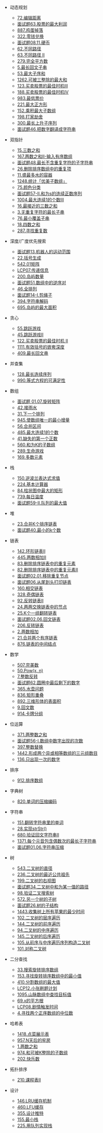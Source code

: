 * 动态规划
    * [72.编辑距离](dynamicPG/lt-72-edit-distance)
    * [面试题63.股票的最大利润](dynamicPG/mst-63-gu-piao-de-zui-da-li-run-lcof)
    * [887.鸡蛋掉落](dynamicPG/lt-887-super-egg-drop)
    * [322.零钱兑换](dynamicPG/lt-322-coin-change)
    * [面试题08.11.硬币](dynamicPG/mst-08-11-coin-lcci)
    * [62.不同路径](dynamicPG/lt-62-unique-paths)
    * [63.不同路径 II](dynamicPG/lt-63-unique-paths-ii)
    * [279.完全平方数](dynamicPG/lt-279-perfect-squares)
    * [5.最长回文子串](dynamicPG/lt-5-longest-palindromic-substring)
    * [53.最大子序和](dynamicPG/lt-53-maximum-subarray)
    * [1262.可被三整除的最大和](dynamicPG/lt-1262-greatest-sum-divisible-by-three)
    * [123.买卖股票的最佳时机III](dynamicPG/lt-123-best-time-to-buy-and-sell-stock-iii)
    * [188.买卖股票的最佳时机IV](dynamicPG/lt-188-best-time-to-buy-and-sell-stock-iv)
    * [983.最低票价](dynamicPG/lt-983-minimum-cost-for-tickets)
    * [221.最大正方形](dynamicPG/lt-221-maximal-square)
    * [152.乘积最大子数组](dynamicPG/lt-152-maximum-product-subarray)
    * [198.打家劫舍](dynamicPG/lt-198-house-robber)
    * [300.最长上升子序列](dynamicPG/lt-300-longest-increasing-subsequence)
    * [面试题46.把数字翻译成字符串](dynamicPG/mst-46-ba-shu-zi-fan-yi-cheng-zi-fu-chuan-lcof)

* 双指针
    * [15.三数之和](twoPointers/lt-15-3sum.md)
    * [167.两数之和II-输入有序数组](twoPointers/lt-167-two-sum-ii-input-array-is-sorted)
    * [面试题48.最长不含重复字符的子字符串](twoPointers/mst-48-zui-chang-bu-han-zhong-fu-zi-fu-de-zi-zi-fu-chuan-lcof)
    * [26.删除排序数组中的重复项](twoPointers/lt-26-remove-duplicates-from-sorted-array)
    * [11.盛最多水的容器](twoPointers/lt-11-container-with-most-water)
    * [1248.统计「优美子数组」](twoPointers/lt-1248-count-number-of-nice-subarrays)
    * [75.颜色分类](twoPointers/lt-75-sort-colors)
    * [面试题57-II.和为s的连续正数序列](twoPointers/mst-57-II-he-wei-sde-lian-xu-zheng-shu-xu-lie-lcof)
    * [1004.最大连续1的个数III](twoPointers/lt-1004-max-consecutive-ones-iii)
    * [16.最接近的三数之和](twoPointers/lt-16-3sum-closest)
    * [3.无重复字符的最长子串](twoPointers/lt-3-longest-substring-without-repeating-characters)
    * [76.最小覆盖子串](twoPointers/lt-76-minimum-window-substring)
    * [18.四数之和](twoPointers/lt-18-4sum)
    * [287.寻找重复数](twoPointers/lt-287-find-the-duplicate-number)

* 深度/广度优先搜索
    * [面试题13.机器人的运动范围](dfsOrBfs/mst-13-ji-qi-ren-de-yun-dong-fan-wei-lcof)
    * [22.括号生成](dfsOrBfs/lt-22-generate-parentheses)
    * [542.01矩阵](dfsOrBfs/lt-542-01-matrix)
    * [LCP07.传递信息](dfsOrBfs/lt-lcp-07-chuan-di-xin-xi)
    * [200.岛屿数量](dfsOrBfs/lt-200-number-of-islands)
    * [面试题51.数组中的逆序对](dfsOrBfs/mst-51-shu-zu-zhong-de-ni-xu-dui-lcof)
    * [46.全排列](dfsOrBfs/lt-46-permutations)
    * [面试题14-I.剪绳子](dfsOrBfs/mst-14-I-jian-sheng-zi-lcof)
    * [394.字符串解码](dfsOrBfs/lt-394-decode-string)
    * [695.岛屿的最大面积](dfsOrBfs/lt-695-max-area-of-island)

* 贪心
    * [55.跳跃游戏](greedy/lt-55-jump-game)
    * [45.跳跃游戏II](greedy/lt-45-jump-game-ii)
    * [122.买卖股票的最佳时机 II](greedy/lt-122-best-time-to-buy-and-sell-stock-ii)
    * [1111.有效括号的嵌套深度](greedy/lt-1111-maximum-nesting-depth-of-two-valid-parentheses-strings)
    * [409.最长回文串](greedy/lt-409-longest-palindrome)

* 并查集
    * [128.最长连续序列](unionFind/lt-128-longest-consecutive-sequence)
    * [990.等式方程的可满足性](unionFind/lt-990-satisfiability-of-equality-equations)

* 数组
    * [面试题 01.07.旋转矩阵](array/mst-01-07-rotate-matrix-lcci)
    * [42.接雨水](array/lt-42-trapping-rain-water)
    * [31.下一个排列](array/lt-31-next-permutation)
    * [945.使数组唯一的最小增量](array/lt-945-minimum-increment-to-make-array-unique)
    * [56.合并区间](array/lt-56-merge-intervals)
    * [485.最大连续1的个数](array/lt-485-max-consecutive-ones)
    * [41.缺失的第一个正数](array/lt-41-first-missing-positive)
    * [560.和为K的子数组](array/lt-560-subarray-sum-equals-k)
    * [289.生命游戏](array/lt-289-game-of-life)
    * [169.多数元素](array/lt-169-majority-element)

* 栈
    * [150.逆波兰表达式求值](stack/lt-150-evaluate-reverse-polish-notation)
    * [224.基本计算器](stack/lt-224-basic-calculator)
    * [84.柱状图中最大的矩形](stack/lt-84-largest-rectangle-in-histogram)
    * [739.每日温度](stack/lt-739-daily-temperatures)
    * [面试题59-II.队列的最大值](stack/mst-59-II-dui-lie-de-zui-da-zhi-lcof)

* 堆
    * [23.合并K个排序链表](heap/lt-23-merge-k-sorted-lists)
    * [面试题40.最小的k个数](heap/mst-40-zui-xiao-de-kge-shu-lcof)

* 链表
    * [142.环形链表II](linkedlist/lt-142-linked-list-cycle-ii)
    * [445.两数相加II](linkedlist/lt-445-add-two-numbers-ii)
    * [83.删除排序链表中的重复元素](linkedlist/lt-83-remove-duplicates-from-sorted-list)
    * [82.删除排序链表中的重复元素II](linkedlist/lt-82-remove-duplicates-from-sorted-list-ii)
    * [面试题02.01.移除重复节点](linkedlist/mst-02-01-remove-duplicate-node-lcci)
    * [面试题06.从尾到头打印链表](linkedlist/mst-06-cong-wei-dao-tou-da-yin-lian-biao-lcof)
    * [160.相交链表](linkedlist/lt-160-intersection-of-two-linked-lists)
    * [328.奇偶链表](linkedlist/lt-328-odd-even-linked-list)
    * [92.反转链表II](linkedlist/lt-92-reverse-linked-list-ii)
    * [24.两两交换链表中的节点](linkedlist/lt-24-swap-nodes-in-pairs)
    * [25.K个一组翻转链表](linkedlist/lt-25-reverse-nodes-in-k-group)
    * [面试题02.06.回文链表](linkedlist/mst-02-06-palindrome-linked-list-lcci)
    * [206.反转链表](linkedlist/lt-206-reverse-linked-list)
    * [2.两数相加](linkedlist/lt-2-add-two-numbers)
    * [21.合并两个有序链表](linkedlist/lt-21-merge-two-sorted-lists)
    * [876.链表的中间结点](linkedlist/lt-876-middle-of-the-linked-list)

* 数学
    * [507.完美数](math/lt-507-perfect-number)
    * [50.Pow(x, n)](math/lt-50-powx-n)
    * [7.整数反转](math/lt-7-reverse-integer)
    * [面试题62.圆圈中最后剩下的数字](math/mst-62-yuan-quan-zhong-zui-hou-sheng-xia-de-shu-zi-lcof)
    * [365.水壶问题](math/lt-365-water-and-jug-problem)
    * [836.矩形重叠](math/lt-836-rectangle-overlap)
    * [892.三维形体的表面积](math/lt-892-surface-area-of-3d-shapes)
    * [9.回文数](math/lt-9-palindrome-number)
    * [914.卡牌分组](math/lt-914-x-of-a-kind-in-a-deck-of-cards)

* 位运算
    * [371.两整数之和](bitOperation/lt-371-sum-of-two-integers)
    * [面试题56-I.数组中数字出现的次数](bitOperation/mst-56-I-shu-zu-zhong-shu-zi-chu-xian-de-ci-shu-lcof)
    * [397.整数替换](bitOperation/lt-397-integer-replacement)
    * [1442.形成两个异或相等数组的三元组数目](bitOperation/lt-1442-count-triplets-that-can-form-two-arrays-of-equal-xor)
    * [136.只出现一次的数字](bitOperation/lt-136-single-number)

* 排序
    * [912.排序数组](sort/lt-912-sort-an-array)

* 字典树
    * [820.单词的压缩编码](trie/lt-820-short-encoding-of-words)

* 字符串
    * [151.翻转字符串里的单词](string/lt-151-reverse-words-in-a-string)
    * [28.实现strStr()](string/lt-28-implement-strstr)
    * [680.验证回文字符串Ⅱ](string/lt-680-valid-palindrome-ii)
    * [1371.每个元音包含偶数次的最长子字符串](string/lt-1371-find-the-longest-substring-containing-vowels-in-even-counts)
    * [面试题01.06.字符串压缩](string/mst-01-06-compress-string-lcci)

* 树
    * [543.二叉树的直径](tree/lt-543-diameter-of-binary-tree)
    * [236.二叉树的最近公共祖先](tree/lt-236-lowest-common-ancestor-of-a-binary-tree)
    * [199.二叉树的右视图](tree/lt-199-binary-tree-right-side-view)
    * [面试题34.二叉树中和为某一值的路径](tree/mst-34-er-cha-shu-zhong-he-wei-mou-yi-zhi-de-lu-jing-lcof)
    * [98.验证二叉搜索树](tree/lt-98-validate-binary-search-tree)
    * [572.另一个树的子树](tree/lt-572-subtree-of-another-tree)
    * [面试题26.树的子结构](tree/mst-26-shu-de-zi-jie-gou-lcof)
    * [1443.收集树上所有苹果的最少时间](tree/lt-1443-minimum-time-to-collect-all-apples-in-a-tree)
    * [102.二叉树的层序遍历](tree/lt-102-binary-tree-level-order-traversal)
    * [144.二叉树的前序遍历](tree/lt-144-binary-tree-preorder-traversal)
    * [94.二叉树的中序遍历](tree/lt-94-binary-tree-inorder-traversal)
    * [145.二叉树的后序遍历](tree/lt-145-binary-tree-postorder-traversal)
    * [105.从前序与中序遍历序列构造二叉树](tree/lt-105-construct-binary-tree-from-preorder-and-inorder-traversal)
    * [101.对称二叉树](tree/lt-101-symmetric-tree)

* 二分查找
    * [33.搜索旋转排序数组](binarySearch/lt-33-search-in-rotated-sorted-array)
    * [153.寻找旋转排序数组中的最小值](binarySearch/lt-153-find-minimum-in-rotated-sorted-array)
    * [410.分割数组的最大值](binarySearch/lt-410-split-array-largest-sum)
    * [LCP12.小张刷题计划](binarySearch/lt-lcp-12-xiao-zhang-shua-ti-ji-hua)
    * [1095.山脉数组中查找目标值](binarySearch/lt-1095-find-in-mountain-array)
    * [69.x的平方根](binarySearch/lt-69-sqrtx)
    * [LCP08.剧情触发时间](binarySearch/lt-lcp-08-ju-qing-hong-fa-shi-jian)
    * [4.寻找两个正序数组的中位数](binarySearch/lt-4-median-of-two-sorted-arrays)

* 哈希表
    * [1418.点菜展示表](hashTable/lt-1418-display-table-of-food-orders-in-a-restaurant)
    * [957.N天后的牢房](hashTable/lt-957-prison-cells-after-n-days)
    * [1.两数之和](hashTable/lt-1-two-sum)
    * [974.和可被K整除的子数组](hashTable/lt-974-subarray-sums-divisible-by-k)
    * [202.快乐数](hashTable/lt-202-happy-number)

* 拓扑排序
    * [210.课程表II](topologicalSort/lt-210-course-schedule-ii)

* 设计
    * [146.LRU缓存机制](design/lt-146-lru-cache)
    * [460.LFU缓存](design/lt-460-lfu-cache) 
    * [355.设计推特](design/lt-355-design-twitter)
    * [155.最小栈](design/lt-155-min-stack)
    * [225.用队列实现栈](design/lt-225-implement-stack-using-queues)

